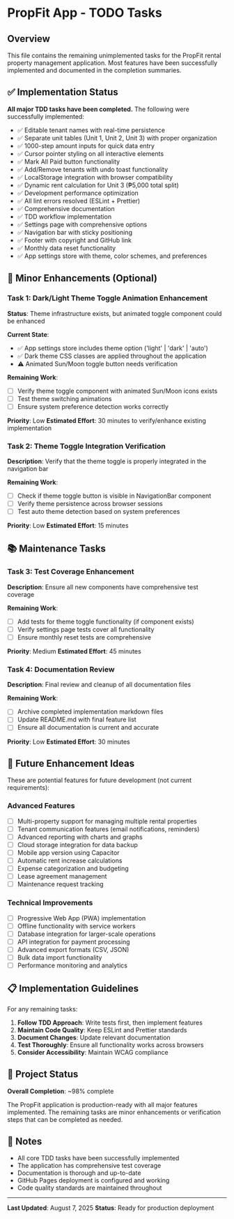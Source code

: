 # PropFit App - TODO Tasks

## Overview

This file contains the remaining unimplemented tasks for the PropFit rental property management application. Most features have been successfully implemented and documented in the completion summaries.

## ✅ Implementation Status

**All major TDD tasks have been completed.** The following were successfully implemented:

- ✅ Editable tenant names with real-time persistence
- ✅ Separate unit tables (Unit 1, Unit 2, Unit 3) with proper organization
- ✅ 1000-step amount inputs for quick data entry
- ✅ Cursor pointer styling on all interactive elements
- ✅ Mark All Paid button functionality
- ✅ Add/Remove tenants with undo toast functionality
- ✅ LocalStorage integration with browser compatibility
- ✅ Dynamic rent calculation for Unit 3 (₱5,000 total split)
- ✅ Development performance optimization
- ✅ All lint errors resolved (ESLint + Prettier)
- ✅ Comprehensive documentation
- ✅ TDD workflow implementation
- ✅ Settings page with comprehensive options
- ✅ Navigation bar with sticky positioning
- ✅ Footer with copyright and GitHub link
- ✅ Monthly data reset functionality
- ✅ App settings store with theme, color schemes, and preferences

## 🚧 Minor Enhancements (Optional)

### Task 1: Dark/Light Theme Toggle Animation Enhancement

**Status**: Theme infrastructure exists, but animated toggle component could be enhanced

**Current State**:

- ✅ App settings store includes theme option ('light' | 'dark' | 'auto')
- ✅ Dark theme CSS classes are applied throughout the application
- ⚠️ Animated Sun/Moon toggle button needs verification

**Remaining Work**:

- [ ] Verify theme toggle component with animated Sun/Moon icons exists
- [ ] Test theme switching animations
- [ ] Ensure system preference detection works correctly

**Priority**: Low
**Estimated Effort**: 30 minutes to verify/enhance existing implementation

### Task 2: Theme Toggle Integration Verification

**Description**: Verify that the theme toggle is properly integrated in the navigation bar

**Remaining Work**:

- [ ] Check if theme toggle button is visible in NavigationBar component
- [ ] Verify theme persistence across browser sessions
- [ ] Test auto theme detection based on system preferences

**Priority**: Low
**Estimated Effort**: 15 minutes

## 📚 Maintenance Tasks

### Task 3: Test Coverage Enhancement

**Description**: Ensure all new components have comprehensive test coverage

**Remaining Work**:

- [ ] Add tests for theme toggle functionality (if component exists)
- [ ] Verify settings page tests cover all functionality
- [ ] Ensure monthly reset tests are comprehensive

**Priority**: Medium
**Estimated Effort**: 45 minutes

### Task 4: Documentation Review

**Description**: Final review and cleanup of all documentation files

**Remaining Work**:

- [ ] Archive completed implementation markdown files
- [ ] Update README.md with final feature list
- [ ] Ensure all documentation is current and accurate

**Priority**: Low
**Estimated Effort**: 30 minutes

## 🎯 Future Enhancement Ideas

These are potential features for future development (not current requirements):

### Advanced Features

- [ ] Multi-property support for managing multiple rental properties
- [ ] Tenant communication features (email notifications, reminders)
- [ ] Advanced reporting with charts and graphs
- [ ] Cloud storage integration for data backup
- [ ] Mobile app version using Capacitor
- [ ] Automatic rent increase calculations
- [ ] Expense categorization and budgeting
- [ ] Lease agreement management
- [ ] Maintenance request tracking

### Technical Improvements

- [ ] Progressive Web App (PWA) implementation
- [ ] Offline functionality with service workers
- [ ] Database integration for larger-scale operations
- [ ] API integration for payment processing
- [ ] Advanced export formats (CSV, JSON)
- [ ] Bulk data import functionality
- [ ] Performance monitoring and analytics

## 📋 Implementation Guidelines

For any remaining tasks:

1. **Follow TDD Approach**: Write tests first, then implement features
2. **Maintain Code Quality**: Keep ESLint and Prettier standards
3. **Document Changes**: Update relevant documentation
4. **Test Thoroughly**: Ensure all functionality works across browsers
5. **Consider Accessibility**: Maintain WCAG compliance

## 🎉 Project Status

**Overall Completion**: ~98% complete

The PropFit application is production-ready with all major features implemented. The remaining tasks are minor enhancements or verification steps that can be completed as needed.

## 📝 Notes

- All core TDD tasks have been successfully implemented
- The application has comprehensive test coverage
- Documentation is thorough and up-to-date
- GitHub Pages deployment is configured and working
- Code quality standards are maintained throughout

---

**Last Updated**: August 7, 2025
**Status**: Ready for production deployment
